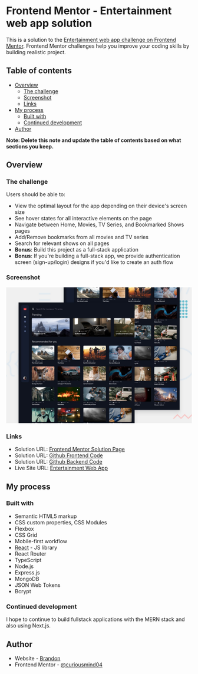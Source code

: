 # Frontend Mentor - Entertainment web app solution

This is a solution to the [Entertainment web app challenge on Frontend Mentor](https://www.frontendmentor.io/challenges/entertainment-web-app-J-UhgAW1X). Frontend Mentor challenges help you improve your coding skills by building realistic project.

## Table of contents

- [Overview](#overview)
  - [The challenge](#the-challenge)
  - [Screenshot](#screenshot)
  - [Links](#links)
- [My process](#my-process)
  - [Built with](#built-with)
  - [Continued development](#continued-development)
- [Author](#author)

**Note: Delete this note and update the table of contents based on what sections you keep.**

## Overview

### The challenge

Users should be able to:

- View the optimal layout for the app depending on their device's screen size
- See hover states for all interactive elements on the page
- Navigate between Home, Movies, TV Series, and Bookmarked Shows pages
- Add/Remove bookmarks from all movies and TV series
- Search for relevant shows on all pages
- **Bonus**: Build this project as a full-stack application
- **Bonus**: If you're building a full-stack app, we provide authentication screen (sign-up/login) designs if you'd like to create an auth flow

### Screenshot

![Project Screenshot](preview.jpg)

### Links

- Solution URL: [Frontend Mentor Solution Page](https://www.frontendmentor.io/solutions/entertainment-web-app-fullstack-app-typescript-ZTkjEbOkSw)
- Solution URL: [Github Frontend Code](https://github.com/curiousmind04/Entertainment-Web-App-React-TS)
- Solution URL: [Github Backend Code](https://github.com/curiousmind04/Entertainment-Web-App-Backend-TS)
- Live Site URL: [Entertainment Web App](https://entertainment-web-app-reactts-c04.netlify.app/)

## My process

### Built with

- Semantic HTML5 markup
- CSS custom properties, CSS Modules
- Flexbox
- CSS Grid
- Mobile-first workflow
- [React](https://reactjs.org/) - JS library
- React Router
- TypeScript
- Node.js
- Express.js
- MongoDB
- JSON Web Tokens
- Bcrypt

### Continued development

I hope to continue to build fullstack applications with the MERN stack and also using Next.js. 

## Author

- Website - [Brandon](https://brandonbhangari.netlify.app/)
- Frontend Mentor - [@curiousmind04](https://www.frontendmentor.io/profile/curiousmind04)
